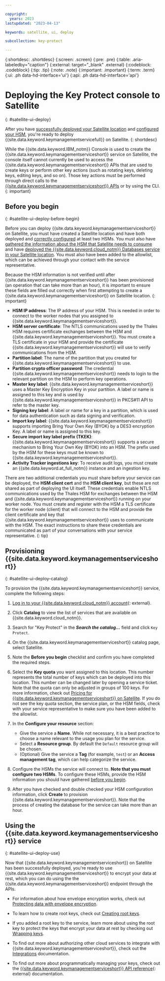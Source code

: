 ```yaml
---

copyright:
  years: 2023
lastupdated: "2023-04-13"

keywords: satellite, ui, deploy

subcollection: key-protect

---
```


{:shortdesc: .shortdesc}
{:screen: .screen}
{:pre: .pre}
{:table: .aria-labeledby="caption"}
{:external: target="_blank" .external}
{:codeblock: .codeblock}
{:tip: .tip}
{:note: .note}
{:important: .important}
{:term: .term}
{:ui: .ph data-hd-interface='ui'}
{:api: .ph data-hd-interface='api'}

# Deploying the Key Protect console to Satellite
{: #satellite-ui-deploy}

After you have [successfully deployed your Satellite location](/docs/satellite?topic=satellite-getting-started) and [configured your HSM](/docs/key-protect?topic=key-protect-satellite-hsm-deploy), you're ready to deploy {{site.data.keyword.keymanagementservicefull}} on Satellite.
{: shortdesc}

While the {{site.data.keyword.IBM_notm}} Console is used to create the {{site.data.keyword.keymanagementserviceshort}} service on Satellite, the console itself cannot currently be used to access the {{site.data.keyword.keymanagementserviceshort}} APIs that are used to create keys or perform other key actions (such as rotating keys, deleting keys, editing keys, and so on). Those key actions must be performed through direct calls to the [{{site.data.keyword.keymanagementserviceshort}} APIs](/apidocs/key-protect) or by using the CLI.
{: important}

## Before you begin
{: #satellite-ui-deploy-before-begin}

Before you can deploy {{site.data.keyword.keymanagementserviceshort}} on Satellite, you must have created a Satellite location and have both deployed and [correctly configured](/docs/key-protect?topic=key-protect-satellite-hsm-deploy) at least two HSMs. You must also have [gathered the information about the HSM that Satellite needs to consume](/docs/key-protect?topic=key-protect-satellite-hsm-deploy#satellite-hsm-ui-values) and have [deployed the {{site.data.keyword.cloud_notm}} Databases service in your Satellite location](docs/cloud-databases?topic=cloud-databases-satellite-on-prem). You must also have been added to the allowlist, which can be achieved through your contact with the service representative.

Because the HSM information is not verified until after {{site.data.keyword.keymanagementserviceshort}} has been provisioned (an operation that can take more than an hour), it is important to ensure these fields are filled out correctly when first attempting to create a {{site.data.keyword.keymanagementserviceshort}} on Satellite location.
{: important}

* **HSM IP address**: The IP address of your HSM. This is needed in order to connect to the worker nodes that you assigned to {{site.data.keyword.keymanagementserviceshort}}.
* **HSM server certificate**: The NTLS communications used by the Thales HSM requires certificate exchanges between the HSM and {{site.data.keyword.keymanagementserviceshort}}. You must create a TLS certificate in your HSM and provide the certificate {{site.data.keyword.keymanagementserviceshort}} will use to verify communications from the HSM.
* **Partition label**: The name of the partition that you created for {{site.data.keyword.keymanagementserviceshort}} to use.
* **Partition crypto officer password**: The credential {{site.data.keyword.keymanagementserviceshort}} needs to login to the relevant partition on the HSM to perform key operations.
* **Master key label**: {{site.data.keyword.keymanagementserviceshort}} uses a Master Key Encryption Key in your partition. A label or name is assigned to this key and is used by {{site.data.keyword.keymanagementserviceshort}} in PKCS#11 API to refer to the master key.
* **Signing key label**: A label or name for a key in a partition, which is used for data authentication such as data signing and verification.
* **Import key label**: {{site.data.keyword.keymanagementserviceshort}} supports importing Bring Your Own Key (BYOK) by a DES3 encryption Key. A label or name is assigned to this key.
* **Secure import key label prefix (TKEK)**: {{site.data.keyword.keymanagementserviceshort}} supports a secure mechanism to Bring Your Own Key (BYOK) into an HSM. The prefix used by the HSM for these keys must be known to {{site.data.keyword.keymanagementserviceshort}}.
* **Activity Tracker ingestions key**: To receive audit logs, you must create an {{site.data.keyword.at_full_notm}} instance and an ingestion key.

There are two additional credentials you must share before your service can be deployed, the **HSM client cert** and the **HSM client key**, but these are not shared as part of deploying the UI itself. These credentials enable NTLS communications used by the Thales HSM for exchanges between the HSM and {{site.data.keyword.keymanagementserviceshort}} running on your worker node. You must create and register with the HSM a TLS certificate for the worker node (client) that will connect to the HSM and provide the client certificate and key that {{site.data.keyword.keymanagementserviceshort}} uses to communicate with the HSM. The exact instructions to share these credentials are communicated as part of your conversations with your service representative.
{: tip}

## Provisioning {{site.data.keyword.keymanagementserviceshort}}
{: #satellite-ui-deploy-catalog}

To provision the {{site.data.keyword.keymanagementserviceshort}} service, complete the following steps:

1. [Log in to your {{site.data.keyword.cloud_notm}} account](/login/){: external}.

2. Click **Catalog** to view the list of services that are available on {{site.data.keyword.cloud_notm}}.

3. Search for "Key Protect" in the ***Search the catalog...*** field and click `Key Protect`.

4. On the {{site.data.keyword.keymanagementserviceshort}} catalog page, select Satellite.

4. Note the **Before you begin** checklist and confirm you have completed the required steps.

5. Select the **Key quota** you want assigned to this location. This number represents the total number of keys which can be deployed into this location. This number can be changed later by opening a service ticket. Note that the quota can only be adjusted in groups of 100 keys. For more information, check out [Pricing for {{site.data.keyword.keymanagementserviceshort}} on Satellite](/docs/key-protect?topic=key-protect-pricing-plan-satellite). If you do not see the key quota section, the service plan, or the HSM fields, check with your service representative to make sure you have been added to the allowlist.

6. In the **Configure your resource** section:
    * Give the service a **Name**. While not necessary, it is a best practice to choose a name relevant to the usage you plan for the service.
    * Select a **Resource group**. By default the `Default` resource group will be chosen.
    * (Optional) Give the service a **Tag** (for example, `test`) or an **Access management tag**, which can help categorize the service.

7. Configure the HSMs the service will connect to. **Note that you must configure two HSMs**. To configure these HSMs, provide the HSM information you should have gathered [before you begin](#satellite-ui-deploy-before-begin).

8. After you have checked and double checked your HSM configuration information, click **Create** to provision {{site.data.keyword.keymanagementserviceshort}}. Note that the process of creating the database for the service can take more than an hour.

## Using the {{site.data.keyword.keymanagementserviceshort}} service
{: #satellite-ui-deploy-use}

Now that {{site.data.keyword.keymanagementserviceshort}} on Satellite has been successfully deployed, you're ready to use {{site.data.keyword.keymanagementserviceshort}} to encrypt your data at rest, which you can do using the the {{site.data.keyword.keymanagementserviceshort}} endpoint through the APIs.

* For information about how envelope encryption works, check out [Protecting data with envelope encryption](/docs/key-protect?topic=key-protect-envelope-encryption).

* To learn how to create root keys, check out [Creating root keys](/docs/key-protect?topic=key-protect-create-root-keys).

* If you added a root key to the service, learn more about using the root key to protect the keys that encrypt your data at rest by checking out [Wrapping keys](/docs/key-protect?topic=key-protect-wrap-keys).

* To find out more about authorizing other cloud services to integrate with {{site.data.keyword.keymanagementserviceshort}}, check out the [Integrations](/docs/key-protect?topic=key-protect-integrate-services) documentation.

* To find out more about programmatically managing your keys, check out the [{{site.data.keyword.keymanagementserviceshort}} API reference](/apidocs/key-protect){: external} documentation.
